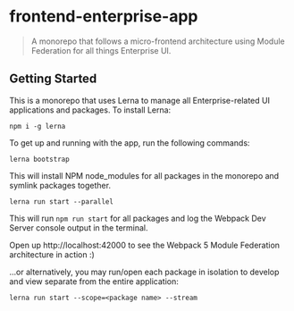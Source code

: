 # frontend-enterprise-app
> A monorepo that follows a micro-frontend architecture using Module Federation for all things Enterprise UI.

## Getting Started

This is a monorepo that uses Lerna to manage all Enterprise-related UI applications and packages. To install Lerna:

```
npm i -g lerna
```

To get up and running with the app, run the following commands:

```
lerna bootstrap
```

This will install NPM node_modules for all packages in the monorepo and symlink packages together.

```
lerna run start --parallel
```

This will run `npm run start` for all packages and log the Webpack Dev Server console output in the terminal.

Open up http://localhost:42000 to see the Webpack 5 Module Federation architecture in action :)

...or alternatively, you may run/open each package in isolation to develop and view separate from the entire application:

```
lerna run start --scope=<package name> --stream
```
